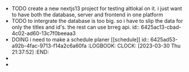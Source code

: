 - TODO create a new nextjs13 project for testing altlokal on it. i just want to have both the database, server and frontend in one platform
- TODO to intergrate the database is too big. so i have to slip the data for only the titles and id's. the rest can use brreg api.
  id:: 6425ac13-cbad-4c02-ad60-13c7f0beeaa3
- DOING i need to make a schedule planer [[schedule]]
  id:: 6425ad53-a92b-4fac-9713-f14a2c6a60fa
  :LOGBOOK:
  CLOCK: [2023-03-30 Thu 21:37:52]
  :END:
-
-